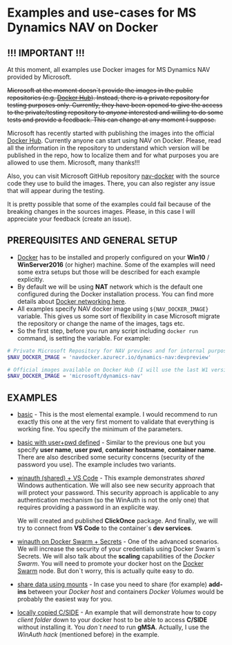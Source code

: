 # Examples and use-cases for MS Dynamics NAV on Docker

## !!! IMPORTANT !!!

At this moment, all examples use Docker images for MS Dynamics NAV provided by Microsoft. 

~~Microsoft at the moment doesn\`t provide the images in the public repositories (e.g. [Docker Hub](https://hub.docker.com/)). Instead, there is a private repository for testing purposes only. Currently, they have been opened to give the access to the private/testing repository to *anyone* interested and willing to do some tests and provide a feedback. This can change at any moment I suppose.~~

Microsoft has recently started with publishing the images into the official [Docker Hub](https://hub.docker.com/r/microsoft/dynamics-nav/). Currently anyone can start using NAV on Docker. Please, read all the information in the repository to understand which version will be published in the repo, how to localize them and for what purposes you are allowed to use them. Microsoft, many thanks!!!

Also, you can visit Microsoft GitHub repository [nav-docker](https://github.com/Microsoft/nav-docker) with the source code they use to build the images. There, you can also register any issue that will appear during the testing.

It is pretty possible that some of the examples could fail because of the breaking changes in the sources images. Please, in this case I will appreciate your feedback (create an issue).

## PREREQUISITES AND GENERAL SETUP
- [Docker](https://www.docker.com/) has to be installed and properly configured on your **Win10** / **WinServer2016** (or higher) machine. Some of the examples will need some extra setups but those will be described for each example explicitly. 
- By default we will be using **NAT** network which is the default one configured during the Docker installation process. You can find more details about [Docker networking here](https://docs.microsoft.com/virtualization/windowscontainers/manage-containers/container-networking).
- All examples specify NAV docker image using `${NAV_DOCKER_IMAGE}` variable. This gives us some sort of flexibility in case Microsoft migrate the repository or change the name of the images, tags etc.
- So the first step, before you run any script including `docker run` command, is setting the variable. For example:
```powershell
# Private Microsoft Repository for NAV previews and for internal purposes.
$NAV_DOCKER_IMAGE = 'navdocker.azurecr.io/dynamics-nav:devpreview'

# Official images available on Docker Hub (I will use the last W1 version):
$NAV_DOCKER_IMAGE = 'microsoft/dynamics-nav'
```

## EXAMPLES

- [basic](basic) - This is the most elemental example. I would recommend to run exactly this one at the very first moment to validate that everything is working fine. You specify the minimum of the parameters.

- [basic with user+pwd defined](basic_userpwd) - Similar to the previous one but you specify **user name**, **user pwd**, **container hostname**, **container name**. There are also described some security concerns (security of the password you use). The example includes two variants.

- [winauth (shared) + VS Code](basic_winauth) - This example demonstrates *shared* Windows authentication. We will also see new security approach that will protect your password. This security approach is applicable to any authentication mechanism (so the WinAuth is not the only one) that requires providing a password in an explicite way.

    We will created and published **ClickOnce** package. And finally, we will try to connect from **VS Code** to the container`s **dev services**.

- [winauth on Docker Swarm + Secrets](swarm_winauth) - One of the advanced scenarios. We will increase the security of your credentials using Docker Swarm\`s Secrets. We will also talk about the **scaling** capabilities of the *Docker Swarm*. You will need to promote your docker host on the [Docker Swarm](https://docs.microsoft.com/en-us/virtualization/windowscontainers/manage-containers/swarm-mode) node. But don\`t worry, this is actually quite easy to do.

- [share data using mounts](share_mount_addins) - In case you need to share (for example) **add-ins** between your *Docker host* and containers *Docker Volumes* would be probably the easiest way for you.

- [locally copied C/SIDE](local_cside) - An example that will demonstrate how to copy *client folder* down to your docker host to be able to access **C/SIDE** without installing it. You *don\`t need* to run **gMSA**. Actually, I use the *WinAuth hack* (mentioned before) in the example.
